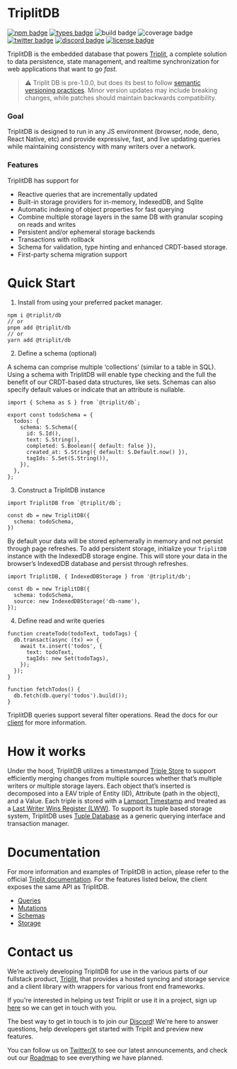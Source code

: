 # TriplitDB

[![npm badge](https://img.shields.io/npm/v/@triplit/db)](https://www.npmjs.com/package/@triplit/db)
[![types badge](https://img.shields.io/npm/types/@triplit/db)](https://www.triplit.dev/docs/schemas)
![build badge](https://github.com/aspen-cloud/triplit/actions/workflows/build-db.yml/badge.svg)
![coverage badge](https://img.shields.io/endpoint?url=https://gist.githubusercontent.com/pbohlman/f5f2c109373b081a8d894d8289f135e3/raw/triplit_coverage.json)
[![twitter badge](https://img.shields.io/badge/twitter-%40triplit__dev-1DA1F2)](https://twitter.com/triplit_dev)
[![discord badge](https://img.shields.io/discord/1138467878623006720?label=discord&color=5969EA)](https://discord.gg/q89sGWHqQ5)
[![license badge](https://img.shields.io/github/license/aspen-cloud/triplit)](https://github.com/aspen-cloud/triplit/blob/main/LICENSE)

TriplitDB is the embedded database that powers [Triplit](https://triplit.dev/), a complete solution to data persistence, state management, and realtime synchronization for web applications that want to go _fast_.

> ⚠️ Triplit DB is pre-1.0.0, but does its best to follow [semantic versioning practices](https://semver.org/). Minor version updates may include breaking changes, while patches should maintain backwards compatibility.

### Goal

TriplitDB is designed to run in any JS environment (browser, node, deno, React Native, etc) and provide expressive, fast, and live updating queries while maintaining consistency with many writers over a network.

### Features

TriplitDB has support for

- Reactive queries that are incrementally updated
- Built-in storage providers for in-memory, IndexedDB, and Sqlite
- Automatic indexing of object properties for fast querying
- Combine multiple storage layers in the same DB with granular scoping on reads and writes
- Persistent and/or ephemeral storage backends
- Transactions with rollback
- Schema for validation, type hinting and enhanced CRDT-based storage.
- First-party schema migration support

# Quick Start

1. Install from using your preferred packet manager.

```
npm i @triplit/db
// or
pnpm add @triplit/db
// or
yarn add @triplit/db
```

2. Define a schema (optional)

A schema can comprise multiple ‘collections’ (similar to a table in SQL). Using a schema with TriplitDB will enable type checking and the full the benefit of our CRDT-based data structures, like sets. Schemas can also specify default values or indicate that an attribute is nullable.

```tsx
import { Schema as S } from `@triplit/db`;

export const todoSchema = {
  todos: {
    schema: S.Schema({
      id: S.Id(),
      text: S.String(),
      completed: S.Boolean({ default: false }),
      created_at: S.String({ default: S.Default.now() }),
      tagIds: S.Set(S.String()),
    }),
  },
};
```

3. Construct a TriplitDB instance

```tsx
import TriplitDB from `@triplit/db`;

const db = new TriplitDB({
  schema: todoSchema,
})
```

By default your data will be stored ephemerally in memory and not persist through page refreshes. To add persistent storage, initialize your `TriplitDB` instance with the IndexedDB storage engine. This will store your data in the browser’s IndexedDB database and persist through refreshes.

```tsx
import TriplitDB, { IndexedDBStorage } from '@triplit/db';

const db = new TriplitDB({
  schema: todoSchema,
  source: new IndexedDBStorage('db-name'),
});
```

4. Define read and write queries

```tsx
function createTodo(todoText, todoTags) {
  db.transact(async (tx) => {
    await tx.insert('todos', {
      text: todoText,
      tagIds: new Set(todoTags),
    });
  });
}

function fetchTodos() {
  db.fetch(db.query('todos').build());
}
```

TriplitDB queries support several filter operations. Read the docs for our [client](https://www.triplit.dev/docs/fetching-data/queries) for more information.

# How it works

Under the hood, TriplitDB utilizes a timestamped [Triple Store](https://en.wikipedia.org/wiki/Triplestore) to support efficiently merging changes from multiple sources whether that’s multiple writers or multiple storage layers. Each object that’s inserted is decomposed into a EAV triple of Entity (ID), Attribute (path in the object), and a Value. Each triple is stored with a [Lamport Timestamp](https://en.wikipedia.org/wiki/Lamport_timestamp) and treated as a [Last Writer Wins Register (LWW)](https://github.com/pfrazee/crdt_notes#last-writer-wins-register-lww-register). To support its tuple based storage system, TriplitDB uses [Tuple Database](https://github.com/ccorcos/tuple-database/) as a generic querying interface and transaction manager.

# Documentation

For more information and examples of TriplitDB in action, please refer to the official [Triplit documentation](https://wwww.triplit.dev/docs). For the features listed below, the client exposes the same API as TriplitDB.

- [Queries](https://www.triplit.dev/docs/fetching-data/queries)
- [Mutations](https://www.triplit.dev/docs/updating-data)
- [Schemas](https://www.triplit.dev/docs/schemas)
- [Storage](https://www.triplit.dev/docs/client-database/storage)

# Contact us

We’re actively developing TriplitDB for use in the various parts of our fullstack product, [Triplit](https://www.triplit.dev), that provides a hosted syncing and storage service and a client library with wrappers for various front end frameworks.

If you're interested in helping us test Triplit or use it in a project, sign up [here](https://www.triplit.dev/waitlist) so we can get in touch with you.

The best way to get in touch is to join our [Discord](https://discord.gg/MRhJXkWV)! We're here to answer questions, help developers get started with Triplit and preview new features.

You can follow us on [Twitter/X](https://twitter.com/triplit_dev) to see our latest announcements, and check out our [Roadmap](https://www.triplit.dev/roadmap) to see everything we have planned.
